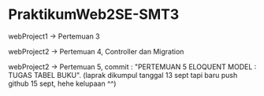 # PraktikumWeb2SE-SMT3

webProject1 -> Pertemuan 3 

webProject2 -> Pertemuan 4, Controller dan Migration

webProject2 -> Pertemuan 5, commit : "PERTEMUAN 5 ELOQUENT MODEL : TUGAS TABEL BUKU". 
(laprak dikumpul tanggal 13 sept tapi baru push github 15 sept, hehe kelupaan ^^)
